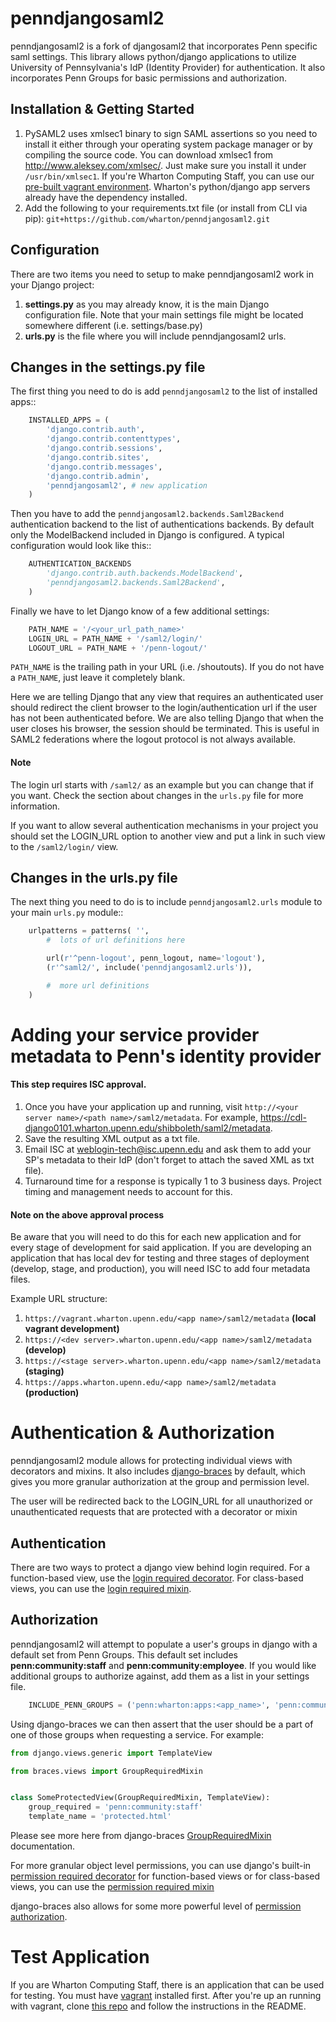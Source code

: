 # penndjangosaml2

penndjangosaml2 is a fork of djangosaml2 that incorporates Penn specific saml settings. This library allows python/django applications to utilize University of Pennsylvania's IdP (Identity Provider) for authentication. It also incorporates Penn Groups for basic permissions and authorization.

## Installation & Getting Started

1. PySAML2 uses xmlsec1 binary to sign SAML assertions so you need to install it either through your operating system package manager or by compiling the source code. You can download xmlsec1 from http://www.aleksey.com/xmlsec/. Just make sure you install it under `/usr/bin/xmlsec1`. If you're Wharton Computing Staff, you can use our [pre-built vagrant environment](https://stash.wharton.upenn.edu/projects/VAGRANT/repos/python-dev). Wharton's python/django app servers already have the dependency installed.
2. Add the following to your requirements.txt file (or install from CLI via pip): `git+https://github.com/wharton/penndjangosaml2.git`

## Configuration

There are two items you need to setup to make penndjangosaml2 work in your Django project:

1. **settings.py** as you may already know, it is the main Django configuration file. Note that your main settings file might be located somewhere different (i.e. settings/base.py)
2. **urls.py** is the file where you will include penndjangosaml2 urls.

## Changes in the settings.py file

The first thing you need to do is add `penndjangosaml2` to the list of installed apps::

``` python
    INSTALLED_APPS = (
        'django.contrib.auth',
        'django.contrib.contenttypes',
        'django.contrib.sessions',
        'django.contrib.sites',
        'django.contrib.messages',
        'django.contrib.admin',
        'penndjangosaml2', # new application
    )
```

Then you have to add the `penndjangosaml2.backends.Saml2Backend` authentication backend to the list of authentications backends. By default only the ModelBackend included in Django is configured. A typical configuration would look like this::

``` python
    AUTHENTICATION_BACKENDS
        'django.contrib.auth.backends.ModelBackend',
        'penndjangosaml2.backends.Saml2Backend',
    )
```

Finally we have to let Django know of a few additional settings:

``` python
    PATH_NAME = '/<your_url_path_name>'
    LOGIN_URL = PATH_NAME + '/saml2/login/'
    LOGOUT_URL = PATH_NAME + '/penn-logout/'
```

`PATH_NAME` is the trailing path in your URL (i.e. /shoutouts).
If you do not have a `PATH_NAME`, just leave it completely blank.

Here we are telling Django that any view that requires an authenticated user should redirect the client browser to the login/authentication url if the user has not been authenticated before. We are also telling Django that when the user closes his browser, the session should be terminated. This is useful in SAML2 federations where the logout protocol is not always available.

#### Note

The login url starts with `/saml2/` as an example but you can change that if you want. Check the section about changes in the `urls.py` file for more information.

If you want to allow several authentication mechanisms in your project you should set the LOGIN_URL option to another view and put a link in such view to the `/saml2/login/` view.

## Changes in the urls.py file

The next thing you need to do is to include `penndjangosaml2.urls` module to your main `urls.py` module::

``` python
    urlpatterns = patterns( '',
        #  lots of url definitions here

        url(r'^penn-logout', penn_logout, name='logout'),
        (r'^saml2/', include('penndjangosaml2.urls')),

        #  more url definitions
    )
```

# Adding your service provider metadata to Penn's identity provider
#### This step requires ISC approval.

1. Once you have your application up and running, visit `http://<your server name>/<path name>/saml2/metadata`. For example, https://cdl-django0101.wharton.upenn.edu/shibboleth/saml2/metadata.
2. Save the resulting XML output as a txt file.
3. Email ISC at weblogin-tech@isc.upenn.edu and ask them to add your SP's metadata to their IdP (don't forget to attach the saved XML as txt file).
4. Turnaround time for a response is typically 1 to 3 business days. Project timing and management needs to account for this.

#### Note on the above approval process
Be aware that you will need to do this for each new application and for every stage of development for said application. If you are developing an application that has local dev for testing and three stages of deployment (develop, stage, and production), you will need ISC to add four metadata files.

Example URL structure:
1. `https://vagrant.wharton.upenn.edu/<app name>/saml2/metadata` **(local vagrant development)**
2. `https://<dev server>.wharton.upenn.edu/<app name>/saml2/metadata` **(develop)**
3. `https://<stage server>.wharton.upenn.edu/<app name>/saml2/metadata` **(staging)**
4. `https://apps.wharton.upenn.edu/<app name>/saml2/metadata` **(production)**

# Authentication & Authorization
penndjangosaml2 module allows for protecting individual views with decorators and mixins. It also includes [django-braces](https://django-braces.readthedocs.io/en/latest/) by default, which gives you more granular authorization at the group and permission level.

The user will be redirected back to the LOGIN_URL for all unauthorized or unauthenticated requests that are protected with a decorator or mixin

## Authentication
There are two ways to protect a django view behind login required. For a function-based view, use the [login required decorator](https://docs.djangoproject.com/en/1.11/topics/auth/default/#the-login-required-decorator). For class-based views, you can use the [login required mixin](https://docs.djangoproject.com/en/1.11/topics/auth/default/#the-loginrequired-mixin).

## Authorization
penndjangosaml2 will attempt to populate a user's groups in django with a default set from Penn Groups. This default set includes **penn:community:staff** and **penn:community:employee**. If you would like additional groups to authorize against, add them as a list in your settings file.

``` python
    INCLUDE_PENN_GROUPS = ('penn:wharton:apps:<app_name>', 'penn:community:alumni',)
```

Using django-braces we can then assert that the user should be a part of one of those groups when requesting a service. For example:

``` python
from django.views.generic import TemplateView

from braces.views import GroupRequiredMixin


class SomeProtectedView(GroupRequiredMixin, TemplateView):
    group_required = 'penn:community:staff'
    template_name = 'protected.html'
```

Please see more here from django-braces [GroupRequiredMixin](https://django-braces.readthedocs.io/en/latest/access.html#grouprequiredmixin) documentation.

For more granular object level permissions, you can use django's built-in [permission required decorator](https://docs.djangoproject.com/en/1.11/topics/auth/default/#the-permission-required-decorator) for function-based views or for class-based views, you can use the [permission required mixin](https://docs.djangoproject.com/en/1.11/topics/auth/default/#the-permissionrequiredmixin-mixin)

django-braces also allows for some more powerful level of [permission authorization](https://django-braces.readthedocs.io/en/latest/access.html#permissionrequiredmixin).

# Test Application
If you are Wharton Computing Staff, there is an application that can be used for testing. You must have [vagrant](https://stash.wharton.upenn.edu/projects/VAGRANT/repos/python-dev/browse) installed first. After you're up an running with vagrant, clone [this repo](https://stash.wharton.upenn.edu/projects/CAOS/repos/django_penn_shibboleth/browse) and follow the instructions in the README.
